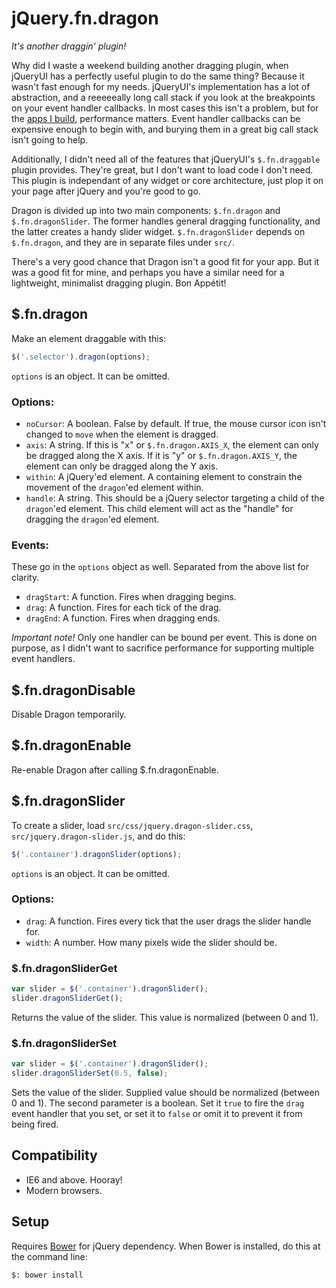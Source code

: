 # jQuery.fn.dragon

*It's another draggin' plugin!*

Why did I waste a weekend building another dragging plugin, when jQueryUI has a
perfectly useful plugin to do the same thing?  Because it wasn't fast enough
for my needs.  jQueryUI's implementation has a lot of abstraction, and a
reeeeeally long call stack if you look at the breakpoints on your event handler
callbacks.  In most cases this isn't a problem, but for the [apps I
build](https://github.io/jeremyckahn/stylie), performance matters.  Event
handler callbacks can be expensive enough to begin with, and burying them in a
great big call stack isn't going to help.

Additionally, I didn't need all of the features that jQueryUI's
`$.fn.draggable` plugin provides.  They're great, but I don't want to load code
I don't need.  This plugin is independant of any widget or core architecture,
just plop it on your page after jQuery and you're good to go.

Dragon is divided up into two main components: `$.fn.dragon` and
`$.fn.dragonSlider`.  The former handles general dragging functionality, and
the latter creates a handy slider widget.  `$.fn.dragonSlider` depends on
`$.fn.dragon`, and they are in separate files under `src/`.

There's a very good chance that Dragon isn't a good fit for your app.  But it
was a good fit for mine, and perhaps you have a similar need for a lightweight,
minimalist dragging plugin.  Bon Appétit!

## $.fn.dragon

Make an element draggable with this:

````javascript
$('.selector').dragon(options);
````

`options` is an object.  It can be omitted.

### Options:

  * `noCursor`: A boolean.  False by default.  If true, the mouse cursor icon
    isn't changed to `move` when the element is dragged.
  * `axis`: A string.  If this is "x" or `$.fn.dragon.AXIS_X`, the element can
    only be dragged along the X axis.  If it is "y" or `$.fn.dragon.AXIS_Y`,
    the element can only be dragged along the Y axis.
  * `within`: A jQuery'ed element.  A containing element to constrain the
    movement of the `dragon`'ed element within.
  * `handle`: A string.  This should be a jQuery selector targeting a child of
    the `dragon`'ed element.  This child element will act as the "handle" for
    dragging the `dragon`'ed element.

### Events:

These go in the `options` object as well.  Separated from the above list for
clarity.

  * `dragStart`: A function.  Fires when dragging begins.
  * `drag`: A function.  Fires for each tick of the drag.
  * `dragEnd`: A function.  Fires when dragging ends.

_Important note!_ Only one handler can be bound per event.  This is done on
purpose, as I didn't want to sacrifice performance for supporting multiple
event handlers.

## $.fn.dragonDisable

Disable Dragon temporarily.

## $.fn.dragonEnable

Re-enable Dragon after calling $.fn.dragonEnable.

## $.fn.dragonSlider

To create a slider, load `src/css/jquery.dragon-slider.css`,
`src/jquery.dragon-slider.js`,  and do this:

````javascript
$('.container').dragonSlider(options);
````

`options` is an object.  It can be omitted.

### Options:

  * `drag`: A function.  Fires every tick that the user drags the slider handle
    for.
  * `width`: A number.  How many pixels wide the slider should be.

### $.fn.dragonSliderGet

````javascript
var slider = $('.container').dragonSlider();
slider.dragonSliderGet();
````

Returns the value of the slider.  This value is normalized (between 0 and 1).

### $.fn.dragonSliderSet

````javascript
var slider = $('.container').dragonSlider();
slider.dragonSliderSet(0.5, false);
````

Sets the value of the slider.  Supplied value should be normalized (between 0
and 1).  The second parameter is a boolean.  Set it `true` to fire the `drag`
event handler that you set, or set it to `false` or omit it to prevent it from
being fired.

## Compatibility

  * IE6 and above.  Hooray!
  * Modern browsers.

## Setup

Requires [Bower](http://twitter.github.com/bower/) for jQuery dependency.  When
Bower is installed, do this at the command line:

````
$: bower install
````
